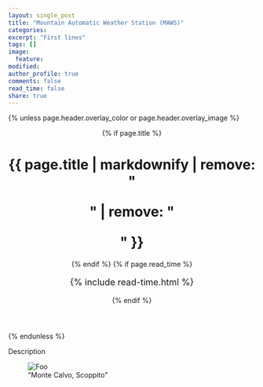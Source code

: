 ```yaml
---
layout: single_post
title: "Mountain Automatic Weather Station (MAWS)"
categories:
excerpt: "First lines"
tags: []
image:
  feature:
modified: 
author_profile: true
comments: false
read_time: false
share: true
---
```

{% unless page.header.overlay_color or page.header.overlay_image %}
<header>
  {% if page.title %}<h1 class="page__title" itemprop="headline">{{ page.title | markdownify | remove: "<p>" | remove: "</p>" }}</h1>{% endif %}
  {% if page.read_time %}
    <p style="font-size:18px" class="page__meta">
      <i class="fa fa-clock-o" aria-hidden="true"></i> {% include read-time.html %}<BR>
    </p>
  {% endif %}
</header>
{% endunless %}

Description

<figure>
<img src="{{ site.url }}/images/stazione_mc.jpeg" title="{{ include.title }}" alt="Foo" />
<figcaption>"Monte Calvo, Scoppito"</figcaption>
</figure>
